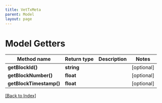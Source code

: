 ```yaml
---
title: VetTxMeta
parent: Model
layout: page
---
```


# Model Getters

Method name | Return type | Description | Notes
------------ | ------------- | ------------- | -------------
**getBlockId()** | **string** |  | [optional]
**getBlockNumber()** | **float** |  | [optional]
**getBlockTimestamp()** | **float** |  | [optional]

[[Back to Index]](../index.md)
